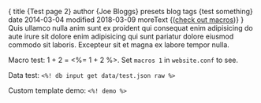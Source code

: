 {
    title {Test page 2}
    author {Joe Bloggs}
    presets blog
    tags {test something}
    date 2014-03-04
    modified 2018-03-09
    moreText {(<a href="$link">check out macros</a>)}
}
Quis ullamco nulla anim sunt ex proident qui consequat enim adipisicing do aute irure sit dolore enim adipisicing qui sunt pariatur dolore eiusmod commodo sit laboris. Excepteur sit et magna ex labore tempor nulla.

<!--more-->

Macro test: 1 + 2 = <%= 1 + 2 %>. Set `macros 1` in `website.conf` to see.

Data test: `<%! db input get data/test.json raw %>`

Custom template demo: `<%! demo %>`
